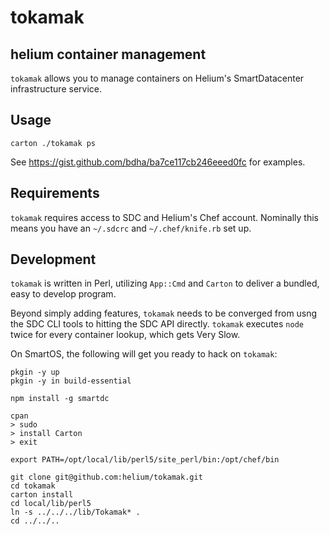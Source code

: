 # tokamak

## helium container management

`tokamak` allows you to manage containers on Helium's SmartDatacenter infrastructure service.

## Usage

```
carton ./tokamak ps
```

See https://gist.github.com/bdha/ba7ce117cb246eeed0fc for examples.

## Requirements

`tokamak` requires access to SDC and Helium's Chef account. Nominally this means you have an `~/.sdcrc` and `~/.chef/knife.rb` set up.

## Development

`tokamak` is written in Perl, utilizing `App::Cmd` and `Carton` to deliver a bundled, easy to develop program.

Beyond simply adding features, `tokamak` needs to be converged from usng the SDC CLI tools to hitting the SDC API directly. `tokamak` executes `node` twice for every container lookup, which gets Very Slow.

On SmartOS, the following will get you ready to hack on `tokamak`:

```
pkgin -y up
pkgin -y in build-essential

npm install -g smartdc

cpan
> sudo
> install Carton
> exit

export PATH=/opt/local/lib/perl5/site_perl/bin:/opt/chef/bin

git clone git@github.com:helium/tokamak.git
cd tokamak
carton install
cd local/lib/perl5
ln -s ../../../lib/Tokamak* .
cd ../../..
```
